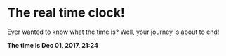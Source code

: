 # The real time clock!

Ever wanted to know what the time is? Well, your journey is about to end!

**The time is Dec 01, 2017, 21:24**